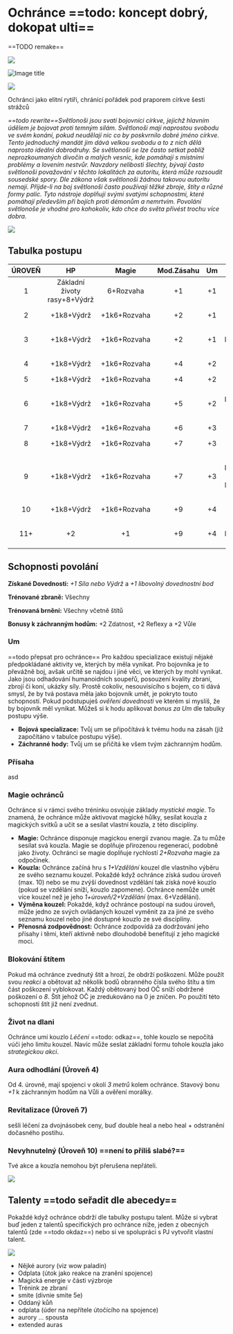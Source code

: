 # Ochránce ==todo: koncept dobrý, dokopat ulti==

 ==TODO remake==

<img src="/assets/sep_line.png"/>

![Image title](/assets/OW/classes/Lightbringer.png)

<img src="/assets/sep_line.png"/>

Ochránci jako elitní rytíři, chránící pořádek pod praporem církve šesti strážců

*==todo rewrite==Světlonoši jsou svatí bojovníci církve, jejichž hlavním údělem je bojovat proti temným silám. Světlonoši mají naprostou svobodu ve svém konání, pokud neudělají nic co by poskvrnilo dobré jméno církve. Tento jednoduchý mandát jim dává velkou svobodu a to z nich dělá naprosto ideální dobrodruhy. Se světlonoši se lze často setkat poblíž neprozkoumaných divočin a malých vesnic, kde pomáhají s místními problémy a lovením nestvůr. Navzdory nelibosti šlechty, bývají často světlonoši považování v těchto lokalitách za autoritu, která může rozsoudit sousedské spory. Dle zákona však světlonoši žádnou takovou autoritu nemají. Přijde-li na boj světlonoši často používají těžké zbroje, štíty a  různé formy palic. Tyto nástroje doplňují svými svatými schopnostmi, které pomáhají především při bojích proti démonům a nemrtvím. Povolání světlonoše je vhodné pro kohokoliv, kdo chce do světa přivést trochu více dobra.*

<img src="/assets/sep_line.png"/>

## Tabulka postupu

| ÚROVEŇ |              HP              |    Magie     | Mod.Zásahu |  Um  |                    Odemyká                    |
| :----: | :--------------------------: | :----------: | :--------: | :--: | :-------------------------------------------: |
|   1    | Základní životy rasy+8+Výdrž |  6+Rozvaha   |     +1     |  +1  |                    Um, asd                    |
|   2    |          +1k8+Výdrž          | +1k6+Rozvaha |     +2     |  +1  |               Talent, +1 Kouzlo               |
|   3    |          +1k8+Výdrž          | +1k6+Rozvaha |     +2     |  +1  |              +1 Dovednostní bod               |
|   4    |          +1k8+Výdrž          | +1k6+Rozvaha |     +4     |  +2  |                asd, +1 Kouzlo                 |
|   5    |          +1k8+Výdrž          | +1k6+Rozvaha |     +4     |  +2  |                    Talent                     |
|   6    |          +1k8+Výdrž          | +1k6+Rozvaha |     +5     |  +2  |         +1 Dovednostní bod, +1 Kouzlo         |
|   7    |          +1k8+Výdrž          | +1k6+Rozvaha |     +6     |  +3  |                      asd                      |
|   8    |          +1k8+Výdrž          | +1k6+Rozvaha |     +7     |  +3  |               Talent, +1 Kouzlo               |
|   9    |          +1k8+Výdrž          | +1k6+Rozvaha |     +7     |  +3  | +1 Dovednostní bod (a každou další 3. úroveň) |
|   10   |          +1k8+Výdrž          | +1k6+Rozvaha |     +9     |  +4  |                asd, +1 Kouzlo                 |
|  11+   |              +2              |      +1      |     +9     |  +4  |       Talent (a každou další 3. úroveň)       |

## Schopnosti povolání

**Získané Dovednosti:** *+1 Síla nebo Výdrž* a *+1 libovolný dovednostní bod*

**Trénované zbraně:** Všechny

**Trénovaná brnění:** Všechny včetně štítů

**Bonusy k záchranným hodům:** +2 Zdatnost, +2 Reflexy a +2 Vůle

### Um

==todo přepsat pro ochránce== Pro každou specializace existují nějaké předpokládané aktivity ve, kterých by měla vynikat. Pro bojovníka je to převážně boj, avšak určitě se najdou i jiné věci, ve kterých by mohl vynikat. Jako jsou odhadování humanoidních soupeřů, posouzení kvality zbraní, zbrojí či koní, ukázky síly. Prostě cokoliv, nesouvisícího s bojem, co ti dává smysl, že by tvá postava měla jako bojovník umět, je pokryto touto schopností. Pokud podstupuješ *ověření dovednosti* ve kterém si myslíš, že by bojovník měl vynikat. Můžeš si k hodu aplikovat *bonus za Um* dle tabulky postupu výše.

- **Bojová specializace:** Tvůj um se připočítává k tvému hodu na zásah (již započítáno v tabulce postupu výše).
- **Záchranné hody:** Tvůj um se přičítá ke všem tvým záchranným hodům.

### Přísaha

asd

### Magie ochránců

Ochránce si v rámci svého tréninku osvojuje základy *mystické magie*. To znamená, že ochránce může aktivovat magické hůlky, sesílat kouzla z magických svitků a učit se a sesílat vlastní kouzla, z této disciplíny.

- **Magie:** Ochránce disponuje magickou energií zvanou magie. Za tu může sesílat svá kouzla. Magie se doplňuje přirozenou regenerací, podobně jako životy. Ochránci se magie doplňuje rychlostí *2+Rozvaha* magie za odpočinek.
- **Kouzla:** Ochránce začíná hru s *1+Vzdělání* kouzel dle vlastního výběru ze svého seznamu kouzel. Pokaždé když ochránce získá sudou úroveň (max. 10) nebo se mu zvýší dovednost vzdělání tak získá nové kouzlo (pokud se vzdělání sníží, kouzlo zapomene). Ochránce nemůže umět více kouzel než je jeho *1+úroveň/2+Vzdělání* (max. 6+Vzdělání).
- **Výměna kouzel:** Pokaždé, když ochránce postoupí na sudou úroveň, může jedno ze svých ovládaných kouzel vyměnit za za jiné ze svého seznamu kouzel nebo jiné dostupné kouzlo ze své disciplíny.
- **Přenosná zodpovědnost:** Ochránce zodpovídá za dodržování jeho přísahy i těmi, kteří aktivně nebo dlouhodobě benefitují z jeho magické moci.

### Blokování štítem

Pokud má ochránce zvednutý štít a hrozí, že obdrží poškození. Může použít svou *reakci* a obětovat až několik bodů obranného čísla svého štítu a tím část poškození vyblokovat. Každý obětovaný bod OČ sníží obdržené poškození o *8*. Štít jehož OČ je zredukováno na 0 je zničen. Po použití této schopnosti štít již není zvednut.

### Život na dlani

Ochránce umí kouzlo *Léčení* ==todo: odkaz==, tohle kouzlo se nepočítá vúči jeho limitu kouzel. Navíc může seslat základní formu tohole kouzla jako *strategickou akci*.

### Aura odhodlání (Úroveň 4)

Od 4. úrovně, mají spojenci v okolí *3 metrů* kolem ochránce. Stavový bonu *+1* k záchranným hodům na Vůli a ověření morálky.

### Revitalizace (Úroveň 7)

sešli léčení za dvojnásobek ceny, buď double heal a nebo heal + odstranění dočasného postihu.

### Nevyhnutelný (Úroveň 10) ==není to příliš slabé?==

Tvé akce a kouzla nemohou být přerušena nepřáteli.

<img src="/assets/sep_line.png"/>

## Talenty ==todo seřadit dle abecedy==

Pokaždé když ochránce obdrží dle tabulky postupu talent. Může si vybrat buď jeden z talentů specifických pro ochránce níže, jeden z obecných talentů (zde ==todo okdaz==) nebo si ve spolupráci s PJ vytvořit vlastní talent.

<img src="/assets/sep_line.png"/>

- Nějké aurory (viz wow paladin)
- Odplata (útok jako reakce na zranění spojence)
- Magická energie v části výzbroje
- Trénink ze zbraní
- smite (divnie smite 5e)
- Oddaný kůň
- odplata (úder na nepřítele útočícího na spojence)
- aurory ... spousta
- extended auras
